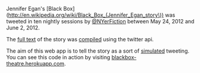 Jennifer Egan's [Black Box](http://en.wikipedia.org/wiki/Black_Box_(Jennifer_Egan_story\)) was tweeted in ten nightly sessions by [@NYerFiction](https://twitter.com/nyerfiction) between May 24, 2012 and June 2, 2012.

The [full text](http://blog.jehosafet.com/2013/11/jennifer-egans-black-box-full-text.html) of the story was [compiled](https://github.com/mobeets/egan-blackbox) using the twitter api.

The aim of this web app is to tell the story as a sort of [simulated](https://github.com/mattboldt/typed.js/) tweeting. You can see this code in action by visiting [blackbox-theatre.herokuapp.com](http://blackbox-theatre.herokuapp.com).
